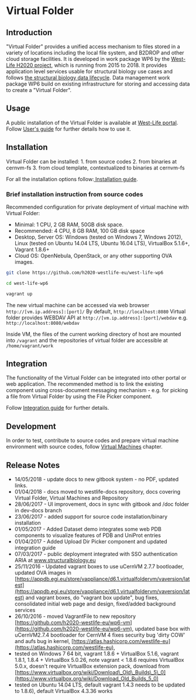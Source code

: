 # Virtual Folder

## Introduction

"Virtual Folder" provides a unified access mechanism to files stored in a variety of locations including the local file system, and B2DROP and other cloud storage facilities. It is developed in work package WP6 by the [West-Life H2020 project](https://west-life.eu), which is running from 2015 to 2018. It provides application level services usable for structural biology use cases and follows [the structural biology data lifecycle](http://internal-wiki.west-life.eu/w/images/9/9c/Assessment_of_the_life_cycle_of_structural_data_and_comparison_with_other_scientific_data.docx). Data management work package WP6 build on existing infrastructure for storing and accessing data to create a "Virtual Folder". 

## Usage

A public installation of the Virtual Folder is available at [West-Life portal](https://portal.west-life.eu/virtualfolder). Follow [User's guide](users-guide/) for further details how to use it.

## Installation

Virtual Folder can be installed: 1. from source codes 2. from binaries at cernvm-fs 3. from cloud template, contextualized to binaries at cernvm-fs

For all the installation options follow:[ Installation guide](installation-guide/).

### Brief installation instruction from source codes

Recommended configuration for private deployment of virtual machine with Virtual Folder:

* Minimal: 1 CPU, 2 GB RAM, 50GB disk space.
* Recommended: 4 CPU, 8 GB RAM, 100 GB disk space
* Desktop, Server OS: Windows \(tested on Windows 7, Windows 2012\), Linux \(tested on Ubuntu 14.04 LTS, Ubuntu 16.04 LTS\), VirtualBox 5.1.6+, Vagrant 1.8.6+
* Cloud OS: OpenNebula, OpenStack, or any other supporting OVA images.

```bash
git clone https://github.com/h2020-westlife-eu/west-life-wp6

cd west-life-wp6

vagrant up
```

The new virtual machine can be accessed via web browser `http://[vm.ip.address]:[port]/` By default, `http://localhost:8080` Virtual folder provides WEBDAV API at `http://[vm.ip.address]:[port]/webdav` e.g. `http://localhost:8080/webdav`

Inside VM, the files of the current working directory of host are mounted into `/vagrant` and the repositories of virtual folder are accessible at `/home/vagrant/work`

## Integration

The functionality of the Virtual Folder can be integrated into other portal or web application. The recommended method is to link the existing component using cross-document messaging mechanism - e.g. for picking a file from Virtual Folder by using the File Picker component.

Follow [Integration guide](integration-guide/) for further details.

## Development

In order to test, contribute to source codes and prepare virtual machine environment with source codes, follow [Virtual Machines](../virtual-machines.md) chapter. 

## Release Notes

* 14/05/2018 - update docs to new gitbook system - no PDF, updated links.
* 01/04/2018 - docs moved to westlife-docs repository, docs covering Virtual Folder, Virtual Machines and Repository
* 28/06/2017 - UI improvement, docs in sync with gitbook and /doc folder in dev-docs branch
* 23/06/2017 - added support for source code installation/binary installation
* 01/05/2017 - Added Dataset demo integrates some web PDB components to visualize features of PDB and UniProt entries
* 01/04/2017 - Added Upload Dir Picker component and updated integration guide
* 07/03/2017 - public deployment integrated with SSO authentication ARIA at www.structuralbiology.eu
* 25/11/2016 - Updated vagrant boxes to use uCernVM 2.7.7 bootloader, updated OVA images in [https://appdb.egi.eu/store/vappliance/d6.1.virtualfoldervm/vaversion/latest](https://appdb.egi.eu/store/vappliance/d6.1.virtualfoldervm/vaversion/latest) and vagrant boxes, do "vagrant box update", bug fixes, consolidated initial web page and design, fixed/added background services
* 26/10/2016 - moved VagrantFile to new repository [https://github.com/h2020-westlife-eu/wp6-vm](https://github.com/h2020-westlife-eu/wp6-vm), updated base box with uCernVM2.7.4 bootloader for CernVM 4 fixes security bug 'dirty COW' and aufs bug in kernel, [https://atlas.hashicorp.com/westlife-eu](https://atlas.hashicorp.com/westlife-eu), 
* tested on Windows 7 64 bit, vagrant 1.8.6 + VirtualBox 5.1.6, vagrant 1.8.1, 1.8.4 + VirtualBox 5.0.26, note vagrant &lt; 1.8.6 requires VirtualBox 5.0.x, doesn't require VirtualBox extension pack, download from [https://www.virtualbox.org/wiki/Download\_Old\_Builds\_5\_0](https://www.virtualbox.org/wiki/Download_Old_Builds_5_0)
* tested on  Ubuntu 14.04 LTS, default vagrant 1.4.3 needs to be updated to 1.8.6\), default VirtualBox 4.3.36 works

